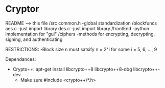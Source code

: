 # Cryptor

README --> this file
/src
   common.h
      -global standardization
   /blockfuncs
      aes.c
        -just import library
      des.c
        -just import library
   /frontEnd
      -python implementation for "gui"
   /ciphers
      -methods for encrypting, decrypting, signing, and authenticating

RESTRICTIONS:
-Block size n must satsify n = 2^i for some i = 5, 6, ..., 9

Dependances:
- Crypto++: apt-get install libcrypto++8 libcrypto++8-dbg libcrypto++-dev
   - Make sure #include <crypto++/*.h>
